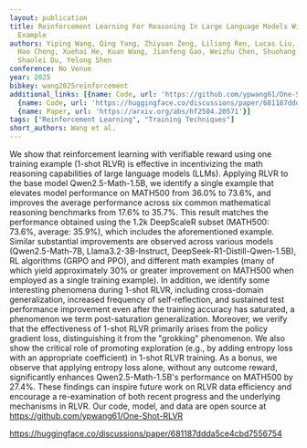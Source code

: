 ```yaml
---
layout: publication
title: Reinforcement Learning For Reasoning In Large Language Models With One Training
  Example
authors: Yiping Wang, Qing Yang, Zhiyuan Zeng, Liliang Ren, Lucas Liu, Baolin Peng,
  Hao Cheng, Xuehai He, Kuan Wang, Jianfeng Gao, Weizhu Chen, Shuohang Wang, Simon
  Shaolei Du, Yelong Shen
conference: No Venue
year: 2025
bibkey: wang2025reinforcement
additional_links: [{name: Code, url: 'https://github.com/ypwang61/One-Shot-RLVR'},
  {name: Code, url: 'https://huggingface.co/discussions/paper/681187ddda5ce4cbd7556754'},
  {name: Paper, url: 'https://arxiv.org/abs/hf2504.20571'}]
tags: ["Reinforcement Learning", "Training Techniques"]
short_authors: Wang et al.
---
```

We show that reinforcement learning with verifiable reward using one training example (1-shot RLVR) is effective in incentivizing the math reasoning capabilities of large language models (LLMs). Applying RLVR to the base model Qwen2.5-Math-1.5B, we identify a single example that elevates model performance on MATH500 from 36.0% to 73.6%, and improves the average performance across six common mathematical reasoning benchmarks from 17.6% to 35.7%. This result matches the performance obtained using the 1.2k DeepScaleR subset (MATH500: 73.6%, average: 35.9%), which includes the aforementioned example. Similar substantial improvements are observed across various models (Qwen2.5-Math-7B, Llama3.2-3B-Instruct, DeepSeek-R1-Distill-Qwen-1.5B), RL algorithms (GRPO and PPO), and different math examples (many of which yield approximately 30% or greater improvement on MATH500 when employed as a single training example). In addition, we identify some interesting phenomena during 1-shot RLVR, including cross-domain generalization, increased frequency of self-reflection, and sustained test performance improvement even after the training accuracy has saturated, a phenomenon we term post-saturation generalization. Moreover, we verify that the effectiveness of 1-shot RLVR primarily arises from the policy gradient loss, distinguishing it from the "grokking" phenomenon. We also show the critical role of promoting exploration (e.g., by adding entropy loss with an appropriate coefficient) in 1-shot RLVR training. As a bonus, we observe that applying entropy loss alone, without any outcome reward, significantly enhances Qwen2.5-Math-1.5B's performance on MATH500 by 27.4%. These findings can inspire future work on RLVR data efficiency and encourage a re-examination of both recent progress and the underlying mechanisms in RLVR. Our code, model, and data are open source at https://github.com/ypwang61/One-Shot-RLVR

https://huggingface.co/discussions/paper/681187ddda5ce4cbd7556754